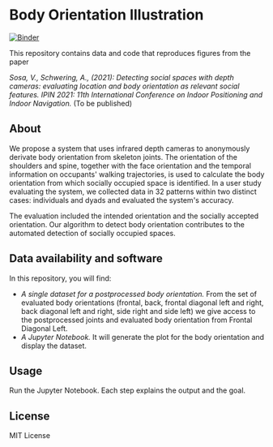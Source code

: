 # Body Orientation Illustration

[![Binder](https://mybinder.org/badge_logo.svg)](https://mybinder.org/v2/gh/violetasdev/bodyorientation_example/HEAD)

This repository contains data and code that reproduces figures from the paper

*Sosa, V., Schwering, A., (2021): Detecting social spaces with depth cameras: evaluating location and body orientation as relevant social features. IPIN 2021: 11th International Conference on Indoor Positioning and Indoor Navigation.* (To be published)

## About
We propose a system that uses infrared depth cameras to anonymously derivate body orientation from skeleton joints. The orientation of the shoulders and spine, together with the face orientation and the temporal information on occupants' walking trajectories, is used to calculate the body orientation from which socially occupied space is identified. In a user study evaluating the system, we collected data in 32 patterns within two distinct cases: individuals and dyads and evaluated the system's accuracy. 

The evaluation included the intended orientation and the socially accepted orientation. Our algorithm to detect body orientation contributes to the automated detection of socially occupied spaces.

## Data availability and software
In this repository, you will find:
- _A single dataset for a postprocessed body orientation._ From the set of evaluated body orientations (frontal, back, frontal diagonal left and right, back diagonal left and right, side right and side left) we give access to the postprocessed joints and evaluated body orientation from Frontal Diagonal Left.
- _A Jupyter Notebook._ It will generate the plot for the body orientation and display the dataset. 

## Usage
Run the Jupyter Notebook. Each step explains the output and the goal.

## License
MIT License
